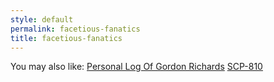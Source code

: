 ```yaml
---
style: default
permalink: facetious-fanatics
title: facetious-fanatics
---
```

You may also like:
[Personal Log Of Gordon Richards](http://scp-wiki.net/personal-log-of-gordon-richards)
[SCP-810](http://scp-wiki.net/scp-810)